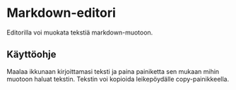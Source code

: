 # Markdown-editori
Editorilla voi muokata tekstiä markdown-muotoon.

## Käyttöohje
Maalaa ikkunaan kirjoittamasi teksti ja paina painiketta sen mukaan mihin muotoon haluat tekstin. Tekstin voi kopioida leikepöydälle copy-painikkeella.
